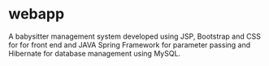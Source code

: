 # webapp
A babysitter management system developed using JSP, Bootstrap and CSS for for front end and JAVA Spring Framework for parameter passing and Hibernate for database management using MySQL.
